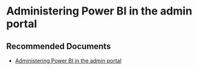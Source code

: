   <properties
	pageTitle="power bi admin portal"
	description="power bi admin portal"
	service="microsoft.PowerBIDedicated"
	resource="capacities"
	authors="pjfreitas"
	ms.author="pfreitas"	
	displayOrder="1090"
	selfHelpType="generic"
	supportTopicIds="32628128"
	productPesIds="16334"
	cloudEnvironments="public, MoonCake, fairfax" 
	articleId="db31ba4e-15fc-abfb-fe7e-ca7aa55b2ad7"
	ownershipId="PowerBI_PowerBI"
/>

# Administering Power BI in the admin portal

## **Recommended Documents**

* [Administering Power BI in the admin portal](https://docs.microsoft.com/power-bi/service-admin-portal)
